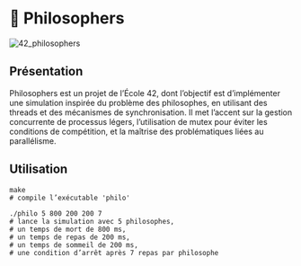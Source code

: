 # 🍴​ Philosophers

![42_philosophers](https://github.com/user-attachments/assets/01f2a442-d021-4255-a586-db52b6af449f)

## Présentation
Philosophers est un projet de l’École 42, dont l’objectif est d’implémenter une simulation inspirée du problème des philosophes, en utilisant des threads et des mécanismes de synchronisation.
Il met l’accent sur la gestion concurrente de processus légers, l’utilisation de mutex pour éviter les conditions de compétition, et la maîtrise des problématiques liées au parallélisme.

## Utilisation
```
make
# compile l’exécutable 'philo'

./philo 5 800 200 200 7
# lance la simulation avec 5 philosophes,
# un temps de mort de 800 ms,
# un temps de repas de 200 ms,
# un temps de sommeil de 200 ms,
# une condition d’arrêt après 7 repas par philosophe
```
